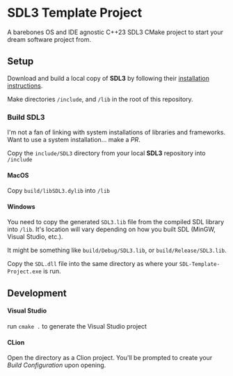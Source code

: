 # SDL3 Template Project

A barebones OS and IDE agnostic C++23 SDL3 CMake project to start your dream software project from.

## Setup   

Download and build a local copy of **SDL3** by following their [installation instructions](https://github.com/libsdl-org/SDL/blob/main/INSTALL.txt).

Make directories `/include`, and `/lib` in the root of this repository.

### Build SDL3

I'm not a fan of linking with system installations of libraries and frameworks. Want to use a system installation... make a *PR*.

Copy the `include/SDL3` directory from your local **SDL3** repository into `/include`

#### MacOS

Copy `build/libSDL3.dylib` into `/lib`

#### Windows

You need to copy the generated `SDL3.lib` file from the compiled SDL library into `/lib`. It's location will vary depending on how you built SDL (MinGW, Visual Studio, etc.).

It might be something like `build/Debug/SDL3.lib`, or `build/Release/SDL3.lib`.

Copy the `SDL.dll` file into the same directory as where your `SDL-Template-Project.exe` is run.

## Development

#### Visual Studio

run `cmake .` to generate the Visual Studio project

#### CLion

Open the directory as a Clion project. You'll be prompted to create your *Build Configuration* upon opening.
